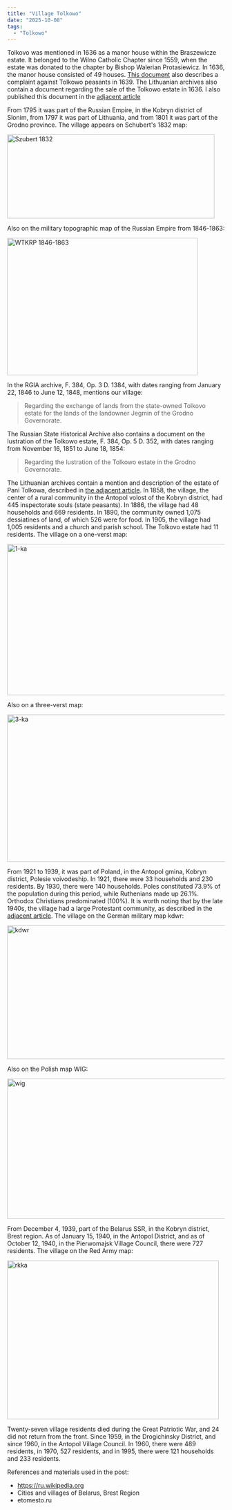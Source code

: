 ```yaml
---
title: "Village Tolkowo"
date: "2025-10-08"
tags: 
  - "Tolkowo"
---
```


Tolkovo was mentioned in 1636 as a manor house within the Braszewicze estate. It belonged to the Wilno Catholic Chapter since 1559, when the estate was donated to the chapter by Bishop Walerian Protasiewicz. In 1636, the manor house consisted of 49 houses. [This document](https://drohiczyn-poleski.com/ru/post/tolkowo_zab/) also describes a complaint against Tolkowo peasants in 1639. The Lithuanian archives also contain a document regarding the sale of the Tolkowo estate in 1636. I also published this document in the [adjacent article](https://drohiczyn-poleski.com/ru/post/sell_braszewiczeandtolkovo/)

From 1795 it was part of the Russian Empire, in the Kobryn district of Slonim, from 1797 it was part of Lithuania, and from 1801 it was part of the Grodno province. The village appears on Schubert's 1832 map:

<img width="480" height="194" alt="Szubert 1832" src="https://github.com/user-attachments/assets/7e1e6935-a779-42cc-b6b1-b3ef2fdc6414" />

Also on the military topographic map of the Russian Empire from 1846-1863:

<img width="441" height="317" alt="WTKRP 1846-1863" src="https://github.com/user-attachments/assets/fc6813e1-0103-4938-a398-690d9258fea8" />

In the RGIA archive, F. 384, Op. 3 D. 1384, with dates ranging from January 22, 1846 to June 12, 1848, mentions our village:

> Regarding the exchange of lands from the state-owned Tolkovo estate for the lands of the landowner Jegmin of the Grodno Governorate.

The Russian State Historical Archive also contains a document on the lustration of the Tolkowo estate, F. 384, Op. 5 D. 352, with dates ranging from November 16, 1851 to June 18, 1854:

> Regarding the lustration of the Tolkowo estate in the Grodno Governorate.

The Lithuanian archives contain a mention and description of the estate of Pani Tolkowa, described in [the adjacent article](https://drohiczyn-poleski.com/ru/post/panitolkova/). In 1858, the village, the center of a rural community in the Antopol volost of the Kobryn district, had 445 inspectorate souls (state peasants). In 1886, the village had 48 households and 669 residents. In 1890, the community owned 1,075 dessiatines of land, of which 526 were for food. In 1905, the village had 1,005 residents and a church and parish school. The Tolkovo estate had 11 residents. The village on a one-verst map:

<img width="562" height="349" alt="1-ka" src="https://github.com/user-attachments/assets/021c1777-9fcc-4839-bd04-dbb7c35184fd" />

Also on a three-verst map:

<img width="552" height="340" alt="3-ka" src="https://github.com/user-attachments/assets/cf5d1e65-a657-48ea-9f58-f1993ab7e526" />

From 1921 to 1939, it was part of Poland, in the Antopol gmina, Kobryn district, Polesie voivodeship. In 1921, there were 33 households and 230 residents. By 1930, there were 140 households. Poles constituted 73.9% of the population during this period, while Ruthenians made up 26.1%. Orthodox Christians predominated (100%). It is worth noting that by the late 1940s, the village had a large Protestant community, as described in the [adjacent article](https://drohiczyn-poleski.com/ru/post/tolkovo_protestant/). The village on the German military map kdwr:

<img width="565" height="309" alt="kdwr" src="https://github.com/user-attachments/assets/0dcd6133-a92b-4ef4-b2ad-22ef0bff516b" />

Also on the Polish map WIG:

<img width="526" height="324" alt="wig" src="https://github.com/user-attachments/assets/d18c1716-d64d-4cb5-bfb3-7e8b0051c0f0" />

From December 4, 1939, part of the Belarus SSR, in the Kobryn district, Brest region. As of January 15, 1940, in the Antopol District, and as of October 12, 1940, in the Pierwomajsk Village Council, there were 727 residents. The village on the Red Army map:

<img width="490" height="367" alt="rkka" src="https://github.com/user-attachments/assets/919d61f9-5e2a-4ce3-acc1-283857d7e23b" />

Twenty-seven village residents died during the Great Patriotic War, and 24 did not return from the front. Since 1959, in the Drogichinsky District, and since 1960, in the Antopol Village Council. In 1960, there were 489 residents, in 1970, 527 residents, and in 1995, there were 121 households and 233 residents.

References and materials used in the post:
- https://ru.wikipedia.org
- Cities and villages of Belarus, Brest Region
- etomesto.ru
